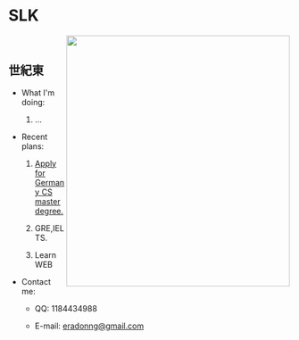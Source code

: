 # SLK

<img src="https://s2.loli.net/2022/10/23/8oMyzf2rtm7XkqF.jpg" width="400" height="450" align="right"/><br/>

## 世紀東

- What I'm doing:

  1. ...

- Recent plans:

  1. [Apply for Germany CS master degree.](https://github.com/eraDong/RandomThings/tree/main/Postgraduation/theChoicesOfSchool)
  
  2. GRE,IELTS.
  
  3. Learn WEB

- Contact me:

  - QQ: 1184434988
  
  - E-mail: eradonng@gmail.com
